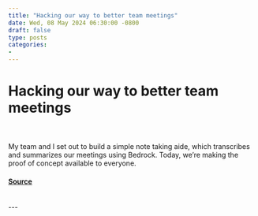 ```yaml
---
title: "Hacking our way to better team meetings"
date: Wed, 08 May 2024 06:30:00 -0800
draft: false
type: posts
categories: 
- 
---
```

# Hacking our way to better team meetings

<br/>

<br/>
My team and I set out to build a simple note taking aide, which transcribes and summarizes our meetings using Bedrock. Today, we’re making the proof of concept available to everyone.

#### [Source](https://www.allthingsdistributed.com/2024/05/hacking-our-way-to-better-team-meetings.html?utm_campaign=inbound&utm_source=rss)

<br/>
---
